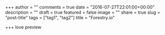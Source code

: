 +++
author = ""
comments = true
date = "2016-07-27T22:01:00+00:00"
description = ""
draft = true
featured = false
image = ""
share = true
slug = "post-title"
tags = ["tag1", "tag2"]
title = "Forestry.io"

+++
love preview
